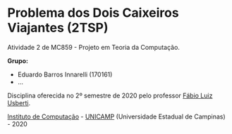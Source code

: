 Problema dos Dois Caixeiros Viajantes (2TSP)
================================

Atividade 2 de MC859 - Projeto em Teoria da Computação.

**Grupo:**
  - Eduardo Barros Innarelli (170161)
  - ...

Disciplina oferecida no 2º semestre de 2020 pelo professor [Fábio Luiz Usberti](https://www.ic.unicamp.br/~fusberti/).

[Instituto de Computação](http://ic.unicamp.br/en) - [UNICAMP](http://www.unicamp.br/unicamp/) (Universidade Estadual de Campinas) - 2020
